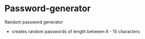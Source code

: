 # Password-generator
Random password generator

- creates random passwords of length between 8 - 15 characters 
